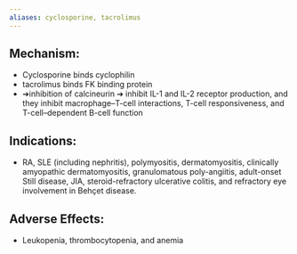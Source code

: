 ```yaml
---
aliases: cyclosporine, tacrolimus
---
```

## Mechanism: 
- Cyclosporine binds cyclophilin
- tacrolimus binds FK binding protein 
- ➔inhibition of calcineurin ➔ inhibit IL-1 and IL-2 receptor production, and they inhibit macrophage–T-cell interactions, T-cell responsiveness, and T-cell–dependent B-cell function 
## Indications: 
- RA, SLE (including nephritis), polymyositis, dermatomyositis, clinically amyopathic dermatomyositis, granulomatous poly-angiitis, adult-onset Still disease, JIA, steroid-refractory ulcerative colitis, and refractory eye involvement in Behçet disease.
## Adverse Effects: 
- Leukopenia, thrombocytopenia, and anemia